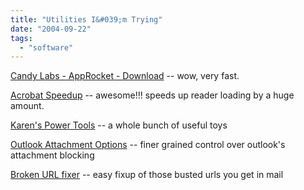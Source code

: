 ```yaml
---
title: "Utilities I&#039;m Trying"
date: "2004-09-22"
tags: 
  - "software"
---
```


[Candy Labs - AppRocket - Download](http://www.candylabs.com/approcket/download.php "Candy Labs - AppRocket - Download") -- wow, very fast.

[Acrobat Speedup](http://www.tnk-bootblock.co.uk/) -- awesome!!! speeds up reader loading by a huge amount.

[Karen's Power Tools](http://www.karenware.com/powertools/powertools.asp) -- a whole bunch of useful toys

[Outlook Attachment Options](http://www.slovaktech.com/attachmentoptions.htm) -- finer grained control over outlook's attachment blocking

[Broken URL fixer](http://www.cheztabor.com) -- easy fixup of those busted urls you get in mail
